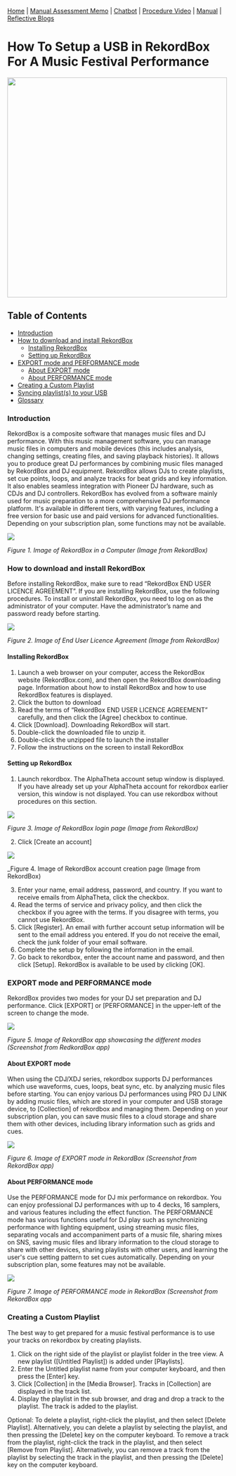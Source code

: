 [Home](index.md) | [Manual Assessment Memo](manual_assessment_memo.md) | [Chatbot](chatbot.md) | [Procedure Video](procedure_video.md) | [Manual](manual.md) | [Reflective Blogs](reflective_blogs.md)


# How To Setup a USB in RekordBox For A Music Festival Performance

<img src="https://github.com/user-attachments/assets/0e7c8e6f-c126-41d3-9965-87e65977f9be" width="500" height="500">

## Table of Contents

* [Introduction](#introduction)
* [How to download and install RekordBox](#how-to-download-and-install-rekordbox)
  * [Installing RekordBox](#installing-rekordbox)
  * [Setting up RekordBox](#setting-up-rekordbox)
* [EXPORT mode and PERFORMANCE mode](#export-mode-and-performance-mode)
  * [About EXPORT mode](#about-export-mode)
  * [About PERFORMANCE mode](#about-performance-mode)
* [Creating a Custom Playlist](#creating-a-custom-playlist)
* [Syncing playlist(s) to your USB](#syncing-playlist(s)-to-your-usb)
* [Glossary](#glossary)

### Introduction

RekordBox is a composite software that manages music files and DJ performance. With this music management software, you can manage music files in computers and mobile devices (this includes analysis, changing settings, creating files, and saving playback histories). It allows you to produce great DJ performances by combining music files managed by RekordBox and DJ equipment. RekordBox allows DJs to create playlists, set cue points, loops, and analyze tracks for beat grids and key information. It also enables seamless integration with Pioneer DJ hardware, such as CDJs and DJ controllers. RekordBox has evolved from a software mainly used for music preparation to a more comprehensive DJ performance platform. It's available in different tiers, with varying features, including a free version for basic use and paid versions for advanced functionalities. Depending on your subscription plan, some functions may not be available.

<img src="https://github.com/user-attachments/assets/d696fba4-77c8-4295-a747-ea8abfb3a098"/>

_Figure 1. Image of RekordBox in a Computer (Image from RekordBox)_

### How to download and install RekordBox

Before installing RekordBox, make sure to read “RekordBox END USER LICENCE AGREEMENT”. If you are installing RekordBox, use the following procedures. To install or uninstall RekordBox, you need to log on as the administrator of your computer. Have the administrator’s name and password ready before starting.

<img src="https://github.com/user-attachments/assets/c6677653-82f0-4f16-bc44-01f163f377ae" />

_Figure 2. Image of End User Licence Agreement (Image from RekordBox)_

#### Installing RekordBox

1. Launch a web browser on your computer, access the RekordBox website (RekordBox.com), and then open the RekordBox downloading page. Information about how to install RekordBox and how to use RekordBox features is displayed.
2. Click the button to download
3. Read the terms of “RekordBox END USER LICENCE AGREEMENT” carefully, and then click the [Agree] checkbox to continue.
4. Click [Download]. Downloading RekordBox will start.
5. Double-click the downloaded file to unzip it.
6. Double-click the unzipped file to launch the installer
7. Follow the instructions on the screen to install RekordBox

#### Setting up RekordBox

1. Launch rekordbox. The AlphaTheta account setup window is displayed. If you have already set up your AlphaTheta account for rekordbox earlier version, this window is not displayed. You can use rekordbox without procedures on this section.

<img src= "https://github.com/user-attachments/assets/87001aaa-473a-456c-a1b4-b17ca763d9d6" />

_Figure 3. Image of RekordBox login page (Image from RekordBox)_

2. Click [Create an account]

<img src= "https://github.com/user-attachments/assets/652b4993-2c06-4ea6-8966-d861d92fb9e5" />

_Figure 4. Image of RekordBox account creation page (Image from RekordBox)

3. Enter your name, email address, password, and country. If you want to receive emails from AlphaTheta, click the checkbox.
4. Read the terms of service and privacy policy, and then click the checkbox if you agree with the terms. If you disagree with terms, you cannot use RekordBox.
5. Click [Register]. An email with further account setup information will be sent to the email address you entered. If you do not receive the email, check the junk folder of your email software.
6. Complete the setup by following the information in the email.
7. Go back to rekordbox, enter the account name and password, and then click [Setup]. RekordBox is available to be used by clicking [OK].

### EXPORT mode and PERFORMANCE mode

RekordBox provides two modes for your DJ set preparation and DJ performance. Click [EXPORT] or [PERFORMANCE] in the upper-left of the screen to change the mode.

<img src="https://github.com/user-attachments/assets/f73b69ee-b499-4927-831b-c730e2ddc1dc" />

_Figure 5. Image of RekordBox app showcasing the different modes (Screenshot from RedkordBox app)_

#### About EXPORT mode

When using the CDJ/XDJ series, rekordbox supports DJ performances which use waveforms, cues, loops, beat sync, etc. by analyzing music files before starting. You can enjoy various DJ performances using PRO DJ LINK by adding music files, which are stored in your computer and USB storage device, to [Collection] of rekordbox and managing them. Depending on your subscription plan, you can save music files to a cloud storage and share them with other devices, including library information such as grids and cues.

<img src="https://github.com/user-attachments/assets/f89a9caa-45ba-42c7-8b2e-d511ce48e16b"/>


_Figure 6. Image of EXPORT mode in RekordBox (Screenshot from RekordBox app)_

#### About PERFORMANCE mode

Use the PERFORMANCE mode for DJ mix performance on rekordbox. You can enjoy professional DJ performances with up to 4 decks, 16 samplers, and various features including the effect function. The PERFORMANCE mode has various functions useful for DJ play such as synchronizing performance with lighting equipment, using streaming music files, separating vocals and accompaniment parts of a music file, sharing mixes on SNS, saving music files and library information to the cloud storage to share with other devices, sharing playlists with other users, and learning the user's cue setting pattern to set cues automatically. Depending on your subscription plan, some features may not be available.

<img src="https://github.com/user-attachments/assets/ffd18715-63ba-467c-bdd8-97d48f3e7862"/>

_Figure 7. Image of PERFORMANCE mode in RekordBox (Screenshot from RekordBox app_

### Creating a Custom Playlist

The best way to get prepared for a music festival performance is to use your tracks on rekordbox by creating playlists.

1. Click on the right side of the playlist or playlist folder in the tree view. A new playlist ([Untitled Playlist]) is added under [Playlists]. 
2. Enter the Untitled playlist name from your computer keyboard, and then press the [Enter] key.
3. Click [Collection] in the [Media Browser]. Tracks in [Collection] are displayed in the track list.
4. Display the playlist in the sub browser, and drag and drop a track to the playlist. The track is added to the playlist.
   
Optional: To delete a playlist, right-click the playlist, and then select [Delete Playlist]. Alternatively, you can delete a playlist by selecting the playlist, and then pressing the [Delete] key on the computer keyboard. To remove a track from the playlist, right-click the track in the playlist, and then select [Remove from Playlist]. Alternatively, you can remove a track from the playlist by selecting the track in the playlist, and then pressing the [Delete] key on the computer keyboard.





